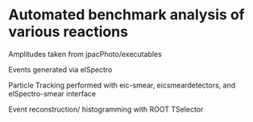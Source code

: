 # Automated benchmark analysis of various reactions

Amplitudes taken from jpacPhoto/executables

Events generated via elSpectro

Particle Tracking performed with eic-smear, eicsmeardetectors, and elSpectro-smear interface 

Event reconstruction/ histogramming with ROOT TSelector
